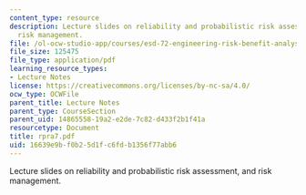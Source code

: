 ```yaml
---
content_type: resource
description: Lecture slides on reliability and probabilistic risk assessment, and
  risk management.
file: /ol-ocw-studio-app/courses/esd-72-engineering-risk-benefit-analysis-spring-2007/16639e9bf0b25d1fc6fdb1356f77abb6_rpra7.pdf
file_size: 125475
file_type: application/pdf
learning_resource_types:
- Lecture Notes
license: https://creativecommons.org/licenses/by-nc-sa/4.0/
ocw_type: OCWFile
parent_title: Lecture Notes
parent_type: CourseSection
parent_uid: 14865558-19a2-e2de-7c82-d433f2b1f41a
resourcetype: Document
title: rpra7.pdf
uid: 16639e9b-f0b2-5d1f-c6fd-b1356f77abb6
---
```

Lecture slides on reliability and probabilistic risk assessment, and risk management.